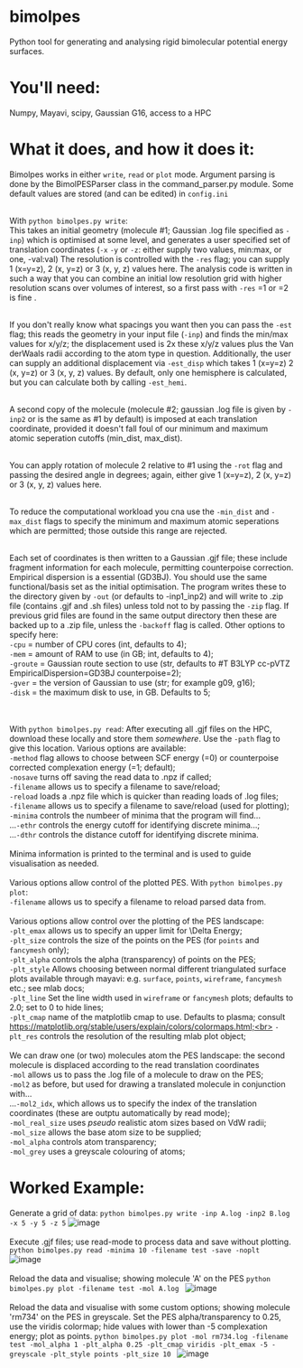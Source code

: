 # bimolpes
Python tool for generating and analysing rigid bimolecular potential energy surfaces.

# You'll need:
Numpy, Mayavi, scipy, Gaussian G16, access to a HPC<br>

# What it does, and how it does it:
Bimolpes works in either `write`, `read` or `plot` mode. Argument parsing is done by the BimolPESParser class in the command_parser.py module. Some default values are stored (and can be edited) in `config.ini`<br><br>

With `python bimolpes.py write`:<br>
This takes an initial geometry (molecule #1; Gaussian .log file specified as `-inp`) which is optimised at some level, and generates a user specified set of translation coordinates (`-x` `-y` or `-z`: either supply two values, min:max, or one, -val:val) The resolution is controlled with the `-res` flag; you can supply 1 (x=y=z), 2 (x, y=z) or 3 (x, y, z) values here. The analysis code is written in such a way that you can combine an initial low resolution grid with higher resolution scans over volumes of interest, so a first pass with `-res` =1 or =2 is fine .<br><br>

If you don't really know what spacings you want then you can pass the `-est` flag; this reads the geometry in your input file (`-inp`) and finds the min/max values for x/y/z; the displacement used is 2x these x/y/z values plus the Van derWaals radii according to the atom type in question. Additionally, the user can supply an additional displacement via `-est_disp` which takes 1 (x=y=z) 2 (x, y=z) or 3 (x, y, z) values. By default, only one hemisphere is calculated, but you can calculate both by calling `-est_hemi`.<br><br>

A second copy of the molecule (molecule #2; gaussian .log file is given by `-inp2` or is the same as #1 by default) is imposed at each translation coordinate, provided it doesn't fall foul of our minimum and maximum atomic seperation cutoffs (min_dist, max_dist). <br><br>

You can apply rotation of molecule 2 relative to #1 using the `-rot` flag and passing the desired angle in degrees; again, either give 1 (x=y=z), 2 (x, y=z) or 3 (x, y, z) values here.<br><br>

To reduce the computational workload you cna use the `-min_dist` and `-max_dist` flags to specify the minimum and maximum atomic seperations which are permitted; those outside this range are rejected.<br><br>

Each set of coordinates is then written to a Gaussian .gjf file; these include fragment information for each molecule, permitting counterpoise correction. Empirical dispersion is a essential (GD3BJ). You should use the same functional/basis set as the initial optimisation. The program writes these to the directory given by `-out` (or defaults to -inp1_inp2) and will write to .zip file (contains .gjf and .sh files) unless told not to by passing the `-zip` flag. If previous grid files are found in the same output directory then these are backed up to a .zip file, unless the `-backoff` flag is called. Other options to specify here:<br>
`-cpu` = number of CPU cores (int, defaults to 4);<br>
`-mem` = amount of RAM to use (in GB; int, defaults to 4);<br>
`-groute` = Gaussian route section to use (str, defaults to #T B3LYP cc-pVTZ EmpiricalDispersion=GD3BJ counterpoise=2);<br>
`-gver` = the version of Gaussian to use (str; for example g09, g16);<br>
`-disk` = the maximum disk to use, in GB. Defaults to 5;<br>
<br><br>

With `python bimolpes.py read`:
After executing all .gjf files on the HPC, download these locally and store them _somewhere_. Use the `-path` flag to give this location. Various options are available:<br>
`-method` flag allows to choose between SCF energy (=0) or counterpoise corrected complexation energy (=1; default);<br>
`-nosave` turns off saving the read data to .npz if called; <br> 
`-filename` allows us to specify a filename to save/reload; <br>
`-reload` loads a .npz file which is quicker than reading loads of .log files; <br>
`-filename` allows us to specify a filename to save/reload (used for plotting); <br>
`-minima` controls the numbeer of minima that the program will find... <br>
...`-ethr` controls the energy cutoff for identifying discrete minima...; <br>
...`-dthr` controls the distance cutoff for identifying discrete minima.<br>
<br>
Minima information is printed to the terminal and is used to guide visualisation as needed. <br><br>
Various options allow control of the plotted PES. With `python bimolpes.py plot`:<br>
`-filename` allows us to specify a filename to reload parsed data from. <br>
<br> Various options allow control over the plotting of the PES landscape:<br>
`-plt_emax` allows us to specify an upper limit for \Delta Energy; <br>
`-plt_size` controls the size of the points on the PES (for `points` and `fancymesh` only); <br>
`-plt_alpha` controls the alpha (transparency) of points on the PES; <br>
`-plt_style` Allows choosing between normal different triangulated surface plots available through mayavi: e.g. `surface`, `points`, `wireframe`, `fancymesh` etc.; see mlab docs;<br>
`-plt_line` Set the line width used in `wireframe` or `fancymesh` plots; defaults to 2.0; set to 0 to hide lines; <br>
`-plt_cmap` name of the matplotlib cmap to use. Defaults to plasma; consult https://matplotlib.org/stable/users/explain/colors/colormaps.html;<br>
`-plt_res` controls the resolution of the resulting mlab plot object; <br>
<br> We can draw one (or two) molecules atom the PES landscape: the second molecule is displaced according to the read translation coordinates<br>
`-mol` allows us to pass the .log file of a molecule to draw on the PES; <br>
`-mol2` as before, but used for drawing a translated molecule in conjunction with... <br>
...`-mol2_idx`, which allows us to specify the index of the translation coordinates (these are outptu automatically by read mode); <br>
`-mol_real_size` uses _pseudo_ realistic atom sizes based on VdW radii; <br>
`-mol_size` allows the base atom size to be supplied; <br>
`-mol_alpha` controls atom transparency; <br>
`-mol_grey` uses a greyscale colouring of atoms; <br>

# Worked Example:
Generate a grid of data:
`python bimolpes.py write -inp A.log -inp2 B.log -x 5 -y 5 -z 5`
![image](https://github.com/RichardMandle/bimolpes/assets/101199234/7c09c396-cb8c-494b-b082-4a4088dc8097)
<br><br>
Execute .gjf files; use read-mode to process data and save without plotting.
`python bimolpes.py read -minima 10 -filename test -save -noplt`
![image](https://github.com/RichardMandle/bimolpes/assets/101199234/e63623e6-1608-4f0c-8f1a-358f4a20c92b)
<br><br>
Reload the data and visualise; showing molecule 'A' on the PES
`python bimolpes.py plot -filename test -mol A.log `
![image](https://github.com/RichardMandle/bimolpes/assets/101199234/cf393ef6-566d-4882-af2e-8e81012d71f8)
<br><br>
Reload the data and visualise with some custom options; showing molecule 'rm734' on the PES in greyscale. Set the PES alpha/transparency to 0.25, use the viridis colormap; hide values with lower than -5 complexation energy; plot as points.
`python bimolpes.py plot -mol rm734.log -filename test -mol_alpha 1 -plt_alpha 0.25 -plt_cmap viridis -plt_emax -5 -greyscale -plt_style points -plt_size 10 `
![image](https://github.com/RichardMandle/bimolpes/assets/101199234/883cb89e-6279-46ac-b9a0-cd3ce2c91903)
